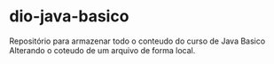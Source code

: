 # dio-java-basico
Repositório para armazenar todo o conteudo do curso de Java
Basico
Alterando o coteudo de um arquivo de forma local.

